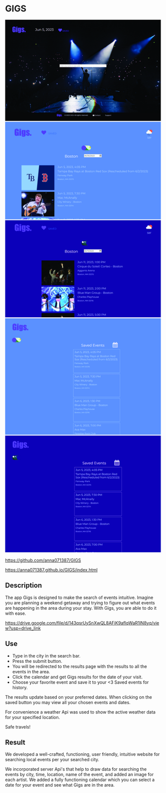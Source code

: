 # GIGS

![alt text](./assets/images/Large_LandingPage-01.jpg)
![alt text](./assets/images/SearchResults-01.jpg)
![alt text](./assets/images/SearchResultsDark-01-01.jpg)
![alt text](./assets/images/SavedPage-01.jpg)
![alt text](./assets/images/SavedPageDark-01-01.jpg)


https://github.com/anna071387/GIGS

https://anna071387.github.io/GIGS/index.html

## Description
The app Gigs is designed to make the search of events intuitive. 
Imagine you are planning a weekend getaway and trying to figure out what events are happening in the area during your stay. 
With Gigs, you are able to do it with ease.




https://drive.google.com/file/d/143qsrUySnXwQL8AFiK9aflqWaR1lN8yq/view?usp=drive_link

 

## Use
*   Type in the city in the search bar.
*	Press the submit button.
*	You will be redirected to the results page with the results to all the events in the area. 
*	Click the calendar and get Gigs results for the date of your visit.
*	Choose your favorite event and save it to your <3 Saved events for history. 


The results update based on your preferred dates. 
When clicking on the saved button you may view all your chosen events and dates.


For convenience a weather Api was used to show the active weather data for your specified location. 

Safe travels! 

## Result
We developed a well-crafted, functioning, user friendly, intuitive website for searching local events per your searched city. 

We incorporated server Api's that help to draw data for searching the events by city, time, location, name of the event, and added an image for each artist.
We added a fully functioning calendar which you can select a date for your event and see what Gigs are in the area. 




